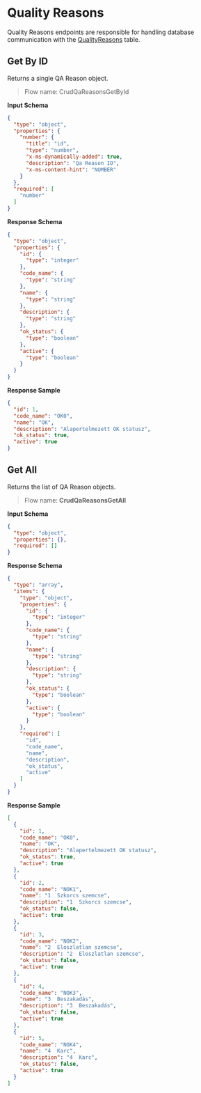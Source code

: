 # Quality Reasons

Quality Reasons endpoints are responsible for handling database communication
with the [QualityReasons](TableSchemas.md#quality-reasons) table.

## Get By ID

Returns a single QA Reason object.

> Flow name: CrudQaReasonsGetById

**Input Schema**

```json
{
  "type": "object",
  "properties": {
    "number": {
      "title": "id",
      "type": "number",
      "x-ms-dynamically-added": true,
      "description": "Qa Reason ID",
      "x-ms-content-hint": "NUMBER"
    }
  },
  "required": [
    "number"
  ]
}
```

**Response Schema**

```json
{
  "type": "object",
  "properties": {
    "id": {
      "type": "integer"
    },
    "code_name": {
      "type": "string"
    },
    "name": {
      "type": "string"
    },
    "description": {
      "type": "string"
    },
    "ok_status": {
      "type": "boolean"
    },
    "active": {
      "type": "boolean"
    }
  }
}
```

**Response Sample**

```json
{
  "id": 1,
  "code_name": "OK0",
  "name": "OK",
  "description": "Alapertelmezett OK statusz",
  "ok_status": true,
  "active": true
}
```

## Get All

Returns the list of QA Reason objects.

> Flow name: **CrudQaReasonsGetAll**

**Input Schema**

```json
{
  "type": "object",
  "properties": {},
  "required": []
}
```

**Response Schema**

```json
{
  "type": "array",
  "items": {
    "type": "object",
    "properties": {
      "id": {
        "type": "integer"
      },
      "code_name": {
        "type": "string"
      },
      "name": {
        "type": "string"
      },
      "description": {
        "type": "string"
      },
      "ok_status": {
        "type": "boolean"
      },
      "active": {
        "type": "boolean"
      }
    },
    "required": [
      "id",
      "code_name",
      "name",
      "description",
      "ok_status",
      "active"
    ]
  }
}
```

**Response Sample**

```json
[
  {
    "id": 1,
    "code_name": "OK0",
    "name": "OK",
    "description": "Alapertelmezett OK statusz",
    "ok_status": true,
    "active": true
  },
  {
    "id": 2,
    "code_name": "NOK1",
    "name": "1  Szkorcs szemcse",
    "description": "1  Szkorcs szemcse",
    "ok_status": false,
    "active": true
  },
  {
    "id": 3,
    "code_name": "NOK2",
    "name": "2  Eloszlatlan szemcse",
    "description": "2  Eloszlatlan szemcse",
    "ok_status": false,
    "active": true
  },
  {
    "id": 4,
    "code_name": "NOK3",
    "name": "3  Beszakadás",
    "description": "3  Beszakadás",
    "ok_status": false,
    "active": true
  },
  {
    "id": 5,
    "code_name": "NOK4",
    "name": "4  Karc",
    "description": "4  Karc",
    "ok_status": false,
    "active": true
  }
]
```